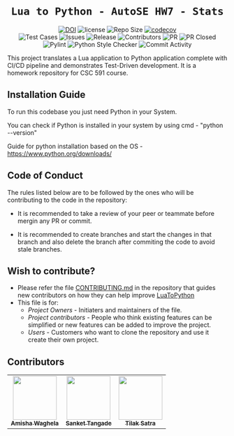  <div align="center">

 
 # `Lua to Python - AutoSE HW7 - Stats`

[![DOI](https://zenodo.org/badge/DOI/10.5281/zenodo.7703078.svg)](https://doi.org/10.5281/zenodo.7703078)
![license](https://img.shields.io/github/license/amisha-w/AutoSE-HW6-Explain)
![Repo Size](https://img.shields.io/github/repo-size/amisha-w/AutoSE-HW6-Explain)
[![codecov](https://codecov.io/gh/amisha-w/AutoSE-HW6-Explain/branch/main/graph/badge.svg?token=)](https://codecov.io/gh/amisha-w/AutoSE-HW5-Bins)<br/>
![Test Cases](https://img.shields.io/github/actions/workflow/status/amisha-w/AutoSE-HW6-Explain/tests.yml?label=Test%20Cases)
![Issues](https://img.shields.io/github/issues-closed-raw/amisha-w/AutoSE-HW6-Explain?color=yellow)
![Release](https://img.shields.io/github/v/release/amisha-w/AutoSE-HW6-Explain?color=green)
![Contributors](https://img.shields.io/github/contributors/amisha-w/AutoSE-HW6-Explain?color=cyan)
![PR](https://img.shields.io/github/issues-pr/amisha-w/AutoSE-HW6-Explain?color=red)
![PR Closed](https://img.shields.io/github/issues-pr-closed-raw/amisha-w/AutoSE-HW6-Explain?color=red)
![Pylint](https://img.shields.io/github/actions/workflow/status/amisha-w/AutoSE-HW6-Explain/pylint.yml?label=PyLint)
![Python Style Checker](https://img.shields.io/github/actions/workflow/status/amisha-w/AutoSE-HW6-Explain/style_checker.yml?label=Python%20Style%20Checker)
![Commit Activity](https://img.shields.io/github/commit-activity/w/amisha-w/AutoSE-HW6-Explain?color=blue)

</div>
This project translates a Lua application to Python application complete with CI/CD pipeline and demonstrates Test-Driven development. It is a homework repository for CSC 591 course. 

## Installation Guide

To run this codebase you just need Python in your System.

You can check if Python is installed in your system by using cmd - "python --version"

Guide for python installation based on the OS - https://www.python.org/downloads/

## Code of Conduct

The rules listed below are to be followed by the ones who will be contributing to the code in the repository:

- It is recommended to take a review of your peer or teammate before mergin any PR or commit.

- It is recommended to create branches and start the changes in that branch and also delete the branch after commiting the code to avoid stale branches.

## Wish to contribute?
- Please refer the file [CONTRIBUTING.md](https://github.com/amisha-w//AutoSE-HW1-Lua/blob/main/CONTRIBUTING.md) in the repository that guides new contributors on how they can help improve [LuaToPython](https://github.com/amisha-w//AutoSE-HW1-Lua)
- This file is for:
  - _Project Owners_ - Initiaters and maintainers of the file.
  - _Project contributors_ - People who think existing features can be simplified or new features can be added to improve the project.
  - _Users_ - Customers who want to clone the repository and use it create their own project.


## Contributors
  
<table>
  <tr>
  <td align="center"><a href="https://github.com/amisha-w"><img src="https://avatars.githubusercontent.com/amisha-w" width="100px;" alt=""/><br /><sub><b>Amisha Waghela</b></sub></a></td>
  <td align="center"><a href="https://github.com/sankettangade"><img src="https://avatars.githubusercontent.com/sankettangade" width="100px;" alt=""/><br /><sub><b>Sanket Tangade</b></sub></a></td>
  <td align="center"><a href="https://github.com/tilaksatra"><img src="https://avatars.githubusercontent.com/tilaksatra" width="100px;" alt=""/><br /><sub><b>Tilak Satra</b></sub></a></td>
  </tr>
</table>
